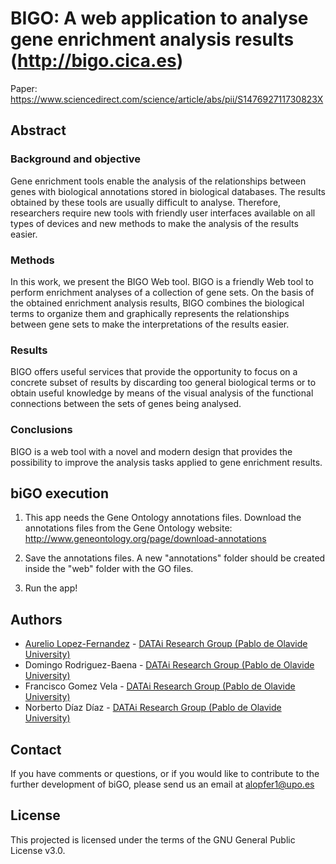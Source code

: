 # BIGO: A web application to analyse gene enrichment analysis results (http://bigo.cica.es)
Paper: https://www.sciencedirect.com/science/article/abs/pii/S147692711730823X

## Abstract
### Background and objective
Gene enrichment tools enable the analysis of the relationships between genes with biological annotations stored in biological databases. The results obtained by these tools are usually difficult to analyse. Therefore, researchers require new tools with friendly user interfaces available on all types of devices and new methods to make the analysis of the results easier.

### Methods
In this work, we present the BIGO Web tool. BIGO is a friendly Web tool to perform enrichment analyses of a collection of gene sets. On the basis of the obtained enrichment analysis results, BIGO combines the biological terms to organize them and graphically represents the relationships between gene sets to make the interpretations of the results easier.

### Results
BIGO offers useful services that provide the opportunity to focus on a concrete subset of results by discarding too general biological terms or to obtain useful knowledge by means of the visual analysis of the functional connections between the sets of genes being analysed.

### Conclusions
BIGO is a web tool with a novel and modern design that provides the possibility to improve the analysis tasks applied to gene enrichment results.

## biGO execution

1. This app needs the Gene Ontology annotations files. Download the annotations files from the Gene Ontology website:
http://www.geneontology.org/page/download-annotations

2. Save the annotations files. A new "annotations" folder should be created inside the "web" folder with the GO files.

3. Run the app!

## Authors
* [Aurelio Lopez-Fernandez](mailto:alopfer1@upo.es) - [DATAi Research Group (Pablo de Olavide University)](http://www.upo.es/investigacion/datai)
* Domingo Rodriguez-Baena - [DATAi Research Group (Pablo de Olavide University)](http://www.upo.es/investigacion/datai)
* Francisco Gomez Vela - [DATAi Research Group (Pablo de Olavide University)](http://www.upo.es/investigacion/datai)
* Norberto Díaz Díaz - [DATAi Research Group (Pablo de Olavide University)](http://www.upo.es/investigacion/datai)

## Contact
If you have comments or questions, or if you would like to contribute to the further development of biGO, please send us an email at alopfer1@upo.es

## License
This projected is licensed under the terms of the GNU General Public License v3.0.

